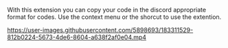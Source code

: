 With this extension you can copy your code in the discord appropriate format for codes.
Use the context menu or the shorcut to use the extention.



https://user-images.githubusercontent.com/5898693/183311529-812b0224-5673-4de6-8604-a638f2af0e04.mp4

